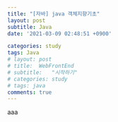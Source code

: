 ```yaml
---
title: "[자바] java 객체지향기초"
layout: post
subtitle: Java
date: '2021-03-09 02:48:51 +0900'

categories: study
tags: Java
# layout: post
# title:  WebFrontEnd
# subtitle:   "시작하기"
# categories: study
# tags: java
comments: true
---
```


aaa